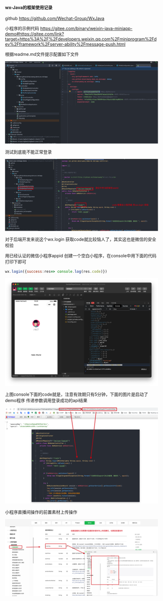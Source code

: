 #### wx-Java的框架使用记录

github  https://github.com/Wechat-Group/WxJava

小程序的示例代码 https://gitee.com/binary/weixin-java-miniapp-demo#https://gitee.com/link?target=https%3A%2F%2Fdevelopers.weixin.qq.com%2Fminiprogram%2Fdev%2Fframework%2Fserver-ability%2Fmessage-push.html

根据readme.md文件提示配置如下文件

![image-20230309152109115](../../../images/image-20230309152109115.png)

测试到底能不能正常登录

![image-20230309152253635](../../../images/image-20230309152253635.png)

对于后端开发来说这个wx.login 获取code就比较恼人了，其实这也是微信的安全校验

用已经认证的微信小程序appid 创建一个空白小程序，在console中用下面的代码打印下即可

~~~js
wx.login({success:res=> console.log(res.code)})
~~~

![image-20230309152607359](../../../images/image-20230309152607359.png)

上图console下面的code就是，注意有效期只有5分钟，下面的图片是启动了demo程序 传递参数调用登录成功的api结果

![image-20230309152943712](../../../images/image-20230309152943712.png)

小程序直播间操作的前置素材上传操作

![image-20230309182107333](../../../images/image-20230309182107333.png)